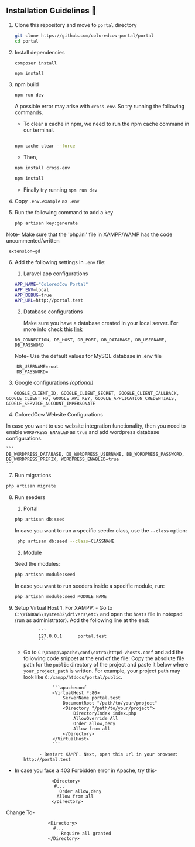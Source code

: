 ## Installation Guidelines :rocket:

1. Clone this repository and move to `portal` directory
   ```sh
   git clone https://github.com/coloredcow-portal/portal
   cd portal
   ```

2. Install dependencies
   ```sh
   composer install 
   ```
   ```
   npm install
   ```

3. npm build
   ```sh
   npm run dev
   ```
   A possible error may arise with `cross-env`. So try running the following commands.
    - To clear a cache in npm, we need to run the npm cache command in our terminal.
   ```sh
   
   npm cache clear --force
   ```
    - Then,
   ```sh
   npm install cross-env
   
   npm install
   ```
    - Finally try running `npm run dev`


4. Copy `.env.example` as `.env`


5. Run the following command to add a key
   ```sh
   php artisan key:generate
   ```

Note- Make sure that the 'php.ini' file in XAMPP/WAMP has the code uncommented/written

     extension=gd 

6. Add the following settings in `.env` file:
    1. Laravel app configurations
    ```sh
    APP_NAME="ColoredCow Portal"
    APP_ENV=local
    APP_DEBUG=true
    APP_URL=http://portal.test
    ```

    2. Database configurations

       Make sure you have a database created in your local server.
       For more info check this [link](https://www.youtube.com/watch?v=4geOENi3--M)

    ```
    DB_CONNECTION, DB_HOST, DB_PORT, DB_DATABASE, DB_USERNAME, DB_PASSWORD
    ```
   
    Note- Use the default values for MySQL database in .env file
```
    DB_USERNAME=root
    DB_PASSWORD=
```

   3. Google configurations _(optional)_
   ```
      GOOGLE_CLIENT_ID, GOOGLE_CLIENT_SECRET, GOOGLE_CLIENT_CALLBACK, GOOGLE_CLIENT_HD, GOOGLE_API_KEY, GOOGLE_APPLICATION_CREDENTIALS, GOOGLE_SERVICE_ACCOUNT_IMPERSONATE
   ```

   4. ColoredCow Website Configurations

   In case you want to use website integration functionality, then you need to enable `WORDPRESS_ENABLED` as `true` and add wordpress database configurations.

    ```
    DB_WORDPRESS_DATABASE, DB_WORDPRESS_USERNAME, DB_WORDPRESS_PASSWORD, DB_WORDPRESS_PREFIX, WORDPRESS_ENABLED=true
    ```

7. Run migrations
```sh
php artisan migrate
```

8. Run seeders
    1. Portal
    ```sh
    php artisan db:seed
    ```
   In case you want to run a specific seeder class, use the ```--class``` option:
    
   ```sh
    php artisan db:seed --class=CLASSNAME
    ```
    2. Module

   Seed the modules:
    ```sh
    php artisan module:seed
    ```
   In case you want to run seeders inside a specific module, run:
    ```sh
    php artisan module:seed MODULE_NAME
    ```

9. Setup Virtual Host
        1. For XAMPP:
            - Go to `C:\WINDOWS\system32\drivers\etc\` and open the `hosts` file in notepad (run as administrator). Add the following line at the end:

                ```
                127.0.0.1      portal.test
                ```

   - Go to `C:\xampp\apache\conf\extra\httpd-vhosts.conf` and add the following code snippet at the end of the file:
                 Copy the absolute file path for the `public` directory of the project and paste it below where `your_project_path` is written. For example, your project path may look like `C:/xampp/htdocs/portal/public`.

                    ```apacheconf
                    <VirtualHost *:80>
                        ServerName portal.test
                        DocumentRoot "/path/to/your/project"
                        <Directory "/path/to/your/project">
                            DirectoryIndex index.php
                            AllowOverride All
                            Order allow,deny
                            Allow from all
                        </Directory>
                    </VirtualHost>
                    ```

               - Restart XAMPP. Next, open this url in your browser: http://portal.test


- In case you face a 403 Forbidden error in Apache, try this-


                    <Directory>
                     #...
                       Order allow,deny
                      Allow from all
                    </Directory>

Change To-


                    <Directory>
                      #...
                         Require all granted
                    </Directory>

